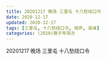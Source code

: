 ```yaml
---
title: 20201217 晚场 三里屯 十八愁绕口令 
date: 2020-12-17
updated: 2020-12-17
tags: [三里屯, 十八愁绕口令, 相声, 高峰] 
categories: (2020)庚子年场次
---
```

20201217 晚场 三里屯 十八愁绕口令 



